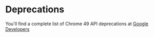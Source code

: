 # Deprecations

You'll find a complete list of Chrome 49 API deprecations at [Google Developers](https://developers.google.com/web/updates/2016/02/chrome-49-deprecations?hl=en)
